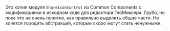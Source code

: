 Это копия модуля `ShareIconControl` из Common Components с модификациями в исходном коде для редактора ГеоМиксера.
Грубо, но пока что не очень понятно, как правильно выделить общие части. Не хочется городить абстракций, которые скоро могут стать ненужными.